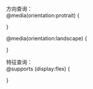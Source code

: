 方向查询：  
@media(orientation:protrait) {

}

@media(orientation:landscape) {
    
}

特征查询：  
@supports (display:flex) {
    
}
